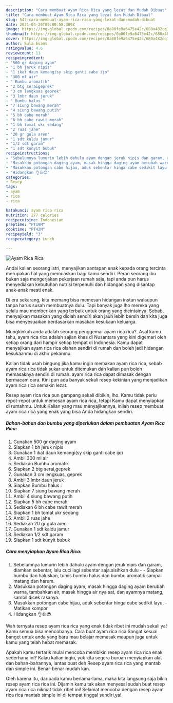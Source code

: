 ```yaml
---
description: "Cara membuat Ayam Rica Rica yang lezat dan Mudah Dibuat"
title: "Cara membuat Ayam Rica Rica yang lezat dan Mudah Dibuat"
slug: 547-cara-membuat-ayam-rica-rica-yang-lezat-dan-mudah-dibuat
date: 2021-04-26T09:00:58.389Z
image: https://img-global.cpcdn.com/recipes/0a80fe9a6475e42c/680x482cq70/ayam-rica-rica-foto-resep-utama.jpg
thumbnail: https://img-global.cpcdn.com/recipes/0a80fe9a6475e42c/680x482cq70/ayam-rica-rica-foto-resep-utama.jpg
cover: https://img-global.cpcdn.com/recipes/0a80fe9a6475e42c/680x482cq70/ayam-rica-rica-foto-resep-utama.jpg
author: Eula Evans
ratingvalue: 4.6
reviewcount: 11
recipeingredient:
- "500 gr daging ayam"
- "1 bh jeruk nipis"
- "1 ikat daun kemangisy skip ganti cabe ijo"
- "300 ml air"
- " Bumbu aromatik"
- "2 btg seraigeprek"
- "3 cm lengkuas geprek"
- "3 lmbr daun jeruk"
- " Bumbu halus "
- "7 siung bawang merah"
- "4 siung bawang putih"
- "5 bh cabe merah"
- "6 bh cabe rawit merah"
- "1 bh tomat ukr sedang"
- "2 ruas jahe"
- "20 gr gula aren"
- "1 sdt kaldu jamur"
- "1/2 sdt garam"
- "1 sdt kunyit bubuk"
recipeinstructions:
- "Sebelumnya lumurin lebih dahulu ayam dengan jeruk nipis dan garam, diamkan sebentar, lalu cuci lagi sebentar saja.sisihkan dulu  Siapkan bumbu dan haluskan, tumis bumbu halus dan bumbu aromatik sampai matang dan harum."
- "Masukkan potongan daging ayam, masak hingga daging ayam berubah warna, tambahkan air, masak hingga air nya sat, dan ayamnya matang, sambil dicek rasanya."
- "Masukkan potongan cabe hijau, aduk sebentar hinga cabe sedikit layu.  Matikan kompor"
- "Hidangkan 👌👍😍"
categories:
- Resep
tags:
- ayam
- rica
- rica

katakunci: ayam rica rica 
nutrition: 277 calories
recipecuisine: Indonesian
preptime: "PT19M"
cooktime: "PT42M"
recipeyield: "3"
recipecategory: Lunch

---
```



![Ayam Rica Rica](https://img-global.cpcdn.com/recipes/0a80fe9a6475e42c/680x482cq70/ayam-rica-rica-foto-resep-utama.jpg)

Andai kalian seorang istri, menyajikan santapan enak kepada orang tercinta merupakan hal yang memuaskan bagi kamu sendiri. Peran seorang ibu bukan saja mengerjakan pekerjaan rumah saja, tapi anda pun harus menyediakan kebutuhan nutrisi terpenuhi dan hidangan yang disantap anak-anak mesti enak.

Di era  sekarang, kita memang bisa memesan hidangan instan walaupun tanpa harus susah membuatnya dulu. Tapi banyak juga lho mereka yang selalu mau memberikan yang terbaik untuk orang yang dicintainya. Sebab, menyajikan masakan yang diolah sendiri akan jauh lebih bersih dan kita juga bisa menyesuaikan berdasarkan masakan kesukaan keluarga. 



Mungkinkah anda adalah seorang penggemar ayam rica rica?. Asal kamu tahu, ayam rica rica adalah sajian khas di Nusantara yang kini digemari oleh setiap orang dari hampir setiap tempat di Indonesia. Kamu dapat menyajikan ayam rica rica olahan sendiri di rumah dan boleh jadi hidangan kesukaanmu di akhir pekanmu.

Kalian tidak usah bingung jika kamu ingin memakan ayam rica rica, sebab ayam rica rica tidak sukar untuk ditemukan dan kalian pun boleh memasaknya sendiri di rumah. ayam rica rica dapat dimasak dengan bermacam cara. Kini pun ada banyak sekali resep kekinian yang menjadikan ayam rica rica semakin lezat.

Resep ayam rica rica pun gampang sekali dibikin, lho. Kamu tidak perlu repot-repot untuk memesan ayam rica rica, tetapi Kamu dapat menyiapkan di rumahmu. Untuk Kalian yang mau menyajikannya, inilah resep membuat ayam rica rica yang enak yang bisa Anda hidangkan sendiri.

<!--inarticleads1-->

##### Bahan-bahan dan bumbu yang diperlukan dalam pembuatan Ayam Rica Rica:

1. Gunakan 500 gr daging ayam
1. Siapkan 1 bh jeruk nipis
1. Gunakan 1 ikat daun kemangi(sy skip ganti cabe ijo)
1. Ambil 300 ml air
1. Sediakan  Bumbu aromatik
1. Siapkan 2 btg serai,geprek
1. Gunakan 3 cm lengkuas, geprek
1. Ambil 3 lmbr daun jeruk
1. Siapkan  Bumbu halus :
1. Siapkan 7 siung bawang merah
1. Ambil 4 siung bawang putih
1. Siapkan 5 bh cabe merah
1. Sediakan 6 bh cabe rawit merah
1. Siapkan 1 bh tomat ukr sedang
1. Ambil 2 ruas jahe
1. Sediakan 20 gr gula aren
1. Gunakan 1 sdt kaldu jamur
1. Sediakan 1/2 sdt garam
1. Siapkan 1 sdt kunyit bubuk




<!--inarticleads2-->

##### Cara menyiapkan Ayam Rica Rica:

1. Sebelumnya lumurin lebih dahulu ayam dengan jeruk nipis dan garam, diamkan sebentar, lalu cuci lagi sebentar saja.sisihkan dulu -  - Siapkan bumbu dan haluskan, tumis bumbu halus dan bumbu aromatik sampai matang dan harum.
1. Masukkan potongan daging ayam, masak hingga daging ayam berubah warna, tambahkan air, masak hingga air nya sat, dan ayamnya matang, sambil dicek rasanya.
1. Masukkan potongan cabe hijau, aduk sebentar hinga cabe sedikit layu.  - Matikan kompor
1. Hidangkan 👌👍😍




Wah ternyata resep ayam rica rica yang enak tidak ribet ini mudah sekali ya! Kamu semua bisa mencobanya. Cara buat ayam rica rica Sangat sesuai banget untuk anda yang baru mau belajar memasak maupun juga untuk kamu yang telah hebat memasak.

Apakah kamu tertarik mulai mencoba membikin resep ayam rica rica enak sederhana ini? Kalau kalian ingin, yuk kita segera buruan menyiapkan alat dan bahan-bahannya, lantas buat deh Resep ayam rica rica yang mantab dan simple ini. Benar-benar mudah kan. 

Oleh karena itu, daripada kamu berlama-lama, maka kita langsung saja bikin resep ayam rica rica ini. Dijamin kamu tak akan menyesal sudah buat resep ayam rica rica nikmat tidak ribet ini! Selamat mencoba dengan resep ayam rica rica mantab simple ini di tempat tinggal sendiri,ya!.


